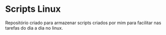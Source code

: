 # Scripts Linux #
Repositório criado para armazenar scripts criados por mim para facilitar nas tarefas do dia a dia no linux.